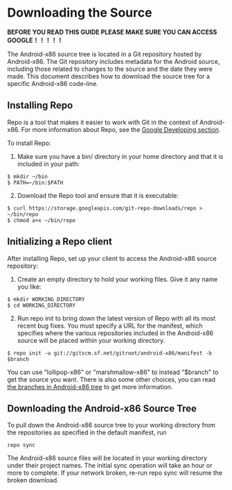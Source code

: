 # Downloading the Source

**BEFORE YOU READ THIS GUIDE PLEASE MAKE SURE YOU CAN ACCESS GOOGLE！！！！！**

The Android-x86 source tree is located in a Git repository hosted by Android-x86. The Git repository includes metadata for the Android source, including those related to changes to the source and the date they were made. This document describes how to download the source tree for a specific Android-x86 code-line.

## Installing Repo

Repo is a tool that makes it easier to work with Git in the context of Android-x86. For more information about Repo, see the [Google Developing section](https://source.android.com/source/developing.html).

To install Repo:

1. Make sure you have a bin/ directory in your home directory and that it is included in your path:

 ```
$ mkdir ~/bin
$ PATH=~/bin:$PATH
 ```

2. Download the Repo tool and ensure that it is executable:

 ```
$ curl https://storage.googleapis.com/git-repo-downloads/repo > ~/bin/repo
$ chmod a+x ~/bin/repo
 ```

## Initializing a Repo client

After installing Repo, set up your client to access the Android-x86 source repository:

1. Create an empty directory to hold your working files. Give it any name you like:

 ```
 $ mkdir WORKING_DIRECTORY
 $ cd WORKING_DIRECTORY
 ```

2. Run repo init to bring down the latest version of Repo with all its most recent bug fixes. You must specify a URL for the manifest, which specifies where the various repositories included in the Android-x86 source will be placed within your working directory.
 ```
$ repo init -u git://gitscm.sf.net/gitroot/android-x86/manifest -b $branch
 ```

 You can use "lollipop-x86" or "marshmallow-x86" to instead "$branch" to get the source you want. There is also some other choices, you can read [the branches in Android-x86 tree](http://www.android-x86.org/getsourcecode) to get more information.

## Downloading the Android-x86 Source Tree

To pull down the Android-x86 source tree to your working directory from the repositories as specified in the default manifest, run
 ```
repo sync
 ```
The Android-x86 source files will be located in your working directory under their project names. The initial sync operation will take an hour or more to complete. If your network broken, re-run repo sync will resume the broken download.
